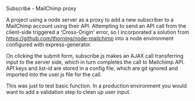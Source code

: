 Subscribe - MailChimp proxy

A project using a node server as a proxy to add a new subscriber to a MailChimp account using their API. Attempting to send an API call from the client-side triggered a 'Cross-Origin' error, so I incorporated a solution from https://github.com/thorning/node-mailchimp into a node environment configured with express-generator.

On clicking the submit form, subscribe.js makes an AJAX call transferring input to the server side, which in turn completes the call to Mailchimp API.  API keys and list-id are stored in a config file, which are git ignored and imported into the user.js file for the call.

This was just to test basic function. In a production environment you would want to add a validation step to clean up user input.